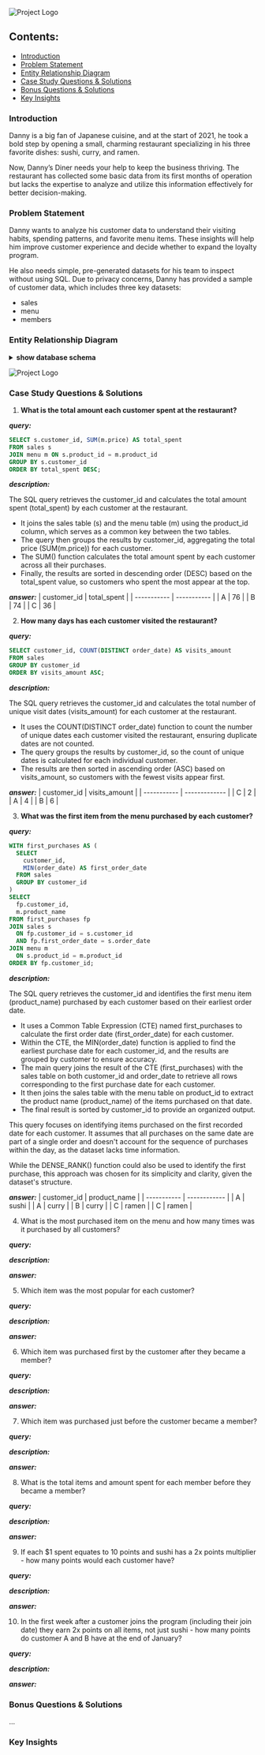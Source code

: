 ![Project Logo](project_images/logo.png)

## Contents:
- [Introduction](#introduction)
- [Problem Statement](#problem-statment) 
- [Entity Relationship Diagram](#entity-relationship-diagram)
- [Case Study Questions & Solutions](#case-study-questions--solutions)
- [Bonus Questions & Solutions](#bonus-questions--solutions)
- [Key Insights](#key-insights)
  
### Introduction
Danny is a big fan of Japanese cuisine, and at the start of 2021, he took a bold step by opening a small, charming restaurant specializing in his three favorite dishes: sushi, curry, and ramen.

Now, Danny’s Diner needs your help to keep the business thriving. The restaurant has collected some basic data from its first months of operation but lacks the expertise to analyze and utilize this information effectively for better decision-making.

### Problem Statement
Danny wants to analyze his customer data to understand their visiting habits, spending patterns, and favorite menu items. These insights will help him improve customer experience and decide whether to expand the loyalty program.

He also needs simple, pre-generated datasets for his team to inspect without using SQL. Due to privacy concerns, Danny has provided a sample of customer data, which includes three key datasets:

- sales
- menu
- members
### Entity Relationship Diagram
<details>
  <summary><strong>show database schema</strong></summary>

```SQL
CREATE SCHEMA dannys_diner;
SET search_path = dannys_diner;

CREATE TABLE sales (
  "customer_id" VARCHAR(1),
  "order_date" DATE,
  "product_id" INTEGER
);

INSERT INTO sales
  ("customer_id", "order_date", "product_id")
VALUES
  ('A', '2021-01-01', '1'),
  ('A', '2021-01-01', '2'),
  ('A', '2021-01-07', '2'),
  ('A', '2021-01-10', '3'),
  ('A', '2021-01-11', '3'),
  ('A', '2021-01-11', '3'),
  ('B', '2021-01-01', '2'),
  ('B', '2021-01-02', '2'),
  ('B', '2021-01-04', '1'),
  ('B', '2021-01-11', '1'),
  ('B', '2021-01-16', '3'),
  ('B', '2021-02-01', '3'),
  ('C', '2021-01-01', '3'),
  ('C', '2021-01-01', '3'),
  ('C', '2021-01-07', '3');

CREATE TABLE menu (
  "product_id" INTEGER,
  "product_name" VARCHAR(5),
  "price" INTEGER
);

INSERT INTO menu
  ("product_id", "product_name", "price")
VALUES
  ('1', 'sushi', '10'),
  ('2', 'curry', '15'),
  ('3', 'ramen', '12');

CREATE TABLE members (
  "customer_id" VARCHAR(1),
  "join_date" DATE
);

INSERT INTO members
  ("customer_id", "join_date")
VALUES
  ('A', '2021-01-07'),
  ('B', '2021-01-09');
```
</details>

![Project Logo](project_images/entity_relationship_diagram.png)

### Case Study Questions & Solutions
1. **What is the total amount each customer spent at the restaurant?**

***query:***
```SQL
SELECT s.customer_id, SUM(m.price) AS total_spent
FROM sales s
JOIN menu m ON s.product_id = m.product_id
GROUP BY s.customer_id
ORDER BY total_spent DESC;
```

***description:***

The SQL query retrieves the customer_id and calculates the total amount spent (total_spent) by each customer at the restaurant.

- It joins the sales table (s) and the menu table (m) using the product_id column, which serves as a common key between the two tables.
- The query then groups the results by customer_id, aggregating the total price (SUM(m.price)) for each customer.
- The SUM() function calculates the total amount spent by each customer across all their purchases.
- Finally, the results are sorted in descending order (DESC) based on the total_spent value, so customers who spent the most appear at the top.

***answer:***
| customer_id | total_spent |
| ----------- | ----------- |
| A           | 76          |
| B           | 74          |
| C           | 36          |

2. **How many days has each customer visited the restaurant?**

***query:***
```SQL
SELECT customer_id, COUNT(DISTINCT order_date) AS visits_amount
FROM sales
GROUP BY customer_id
ORDER BY visits_amount ASC;
```

***description:***

The SQL query retrieves the customer_id and calculates the total number of unique visit dates (visits_amount) for each customer at the restaurant.

- It uses the COUNT(DISTINCT order_date) function to count the number of unique dates each customer visited the restaurant, ensuring duplicate dates are not counted.
- The query groups the results by customer_id, so the count of unique dates is calculated for each individual customer.
- The results are then sorted in ascending order (ASC) based on visits_amount, so customers with the fewest visits appear first.

***answer:***
| customer_id | visits_amount |
| ----------- | ------------- |
| C           | 2             |
| A           | 4             |
| B           | 6             |

3. **What was the first item from the menu purchased by each customer?**

***query:***
```SQL
WITH first_purchases AS (
  SELECT 
    customer_id,
    MIN(order_date) AS first_order_date
  FROM sales
  GROUP BY customer_id
)
SELECT 
  fp.customer_id,
  m.product_name
FROM first_purchases fp
JOIN sales s 
  ON fp.customer_id = s.customer_id 
  AND fp.first_order_date = s.order_date
JOIN menu m 
  ON s.product_id = m.product_id
ORDER BY fp.customer_id;
```

***description:***

The SQL query retrieves the customer_id and identifies the first menu item (product_name) purchased by each customer based on their earliest order date.

- It uses a Common Table Expression (CTE) named first_purchases to calculate the first order date (first_order_date) for each customer.
- Within the CTE, the MIN(order_date) function is applied to find the earliest purchase date for each customer_id, and the results are grouped by customer to ensure accuracy.
- The main query joins the result of the CTE (first_purchases) with the sales table on both customer_id and order_date to retrieve all rows corresponding to the first purchase date for each customer.
- It then joins the sales table with the menu table on product_id to extract the product name (product_name) of the items purchased on that date.
- The final result is sorted by customer_id to provide an organized output.

This query focuses on identifying items purchased on the first recorded date for each customer. It assumes that all purchases on the same date are part of a single order and doesn't account for the sequence of purchases within the day, as the dataset lacks time information.

While the DENSE_RANK() function could also be used to identify the first purchase, this approach was chosen for its simplicity and clarity, given the dataset's structure.

***answer:***
| customer_id | product_name |
| ----------- | ------------ |
| A           | sushi        |
| A           | curry        |
| B           | curry        |
| C           | ramen        |
| C           | ramen        |

4. What is the most purchased item on the menu and how many times was it purchased by all customers?

***query:***

***description:***

***answer:***

5. Which item was the most popular for each customer?

***query:***

***description:***

***answer:***

6. Which item was purchased first by the customer after they became a member?

***query:***

***description:***

***answer:***

7. Which item was purchased just before the customer became a member?

***query:***

***description:***

***answer:***

8. What is the total items and amount spent for each member before they became a member?

***query:***

***description:***

***answer:***

9. If each $1 spent equates to 10 points and sushi has a 2x points multiplier - how many points would each customer have?

***query:***

***description:***

***answer:***

10. In the first week after a customer joins the program (including their join date) they earn 2x points on all items, not just sushi - how many points do customer A and B have at the end of January?

***query:***

***description:***

***answer:***

### Bonus Questions & Solutions
...
### Key Insights